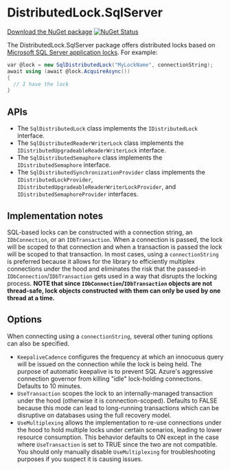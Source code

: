 # DistributedLock.SqlServer

[Download the NuGet package](https://www.nuget.org/packages/DistributedLock.SqlServer) [![NuGet Status](http://img.shields.io/nuget/v/DistributedLock.SqlServer.svg?style=flat)](https://www.nuget.org/packages/DistributedLock.SqlServer/)

The DistributedLock.SqlServer package offers distributed locks based on [Microsoft SQL Server application locks](https://docs.microsoft.com/en-us/sql/relational-databases/system-stored-procedures/sp-getapplock-transact-sql?view=sql-server-ver15). For example:

```C#
var @lock = new SqlDistributedLock("MyLockName", connectionString);
await using (await @lock.AcquireAsync())
{
  // I have the lock
}
```

## APIs

- The `SqlDistributedLock` class implements the `IDistributedLock` interface.
- The `SqlDistributedReaderWriterLock` class implements the `IDistributedUpgradeableReaderWriterLock` interface.
- The `SqlDistributedSemaphore` class implements the `IDistributedSemaphore` interface.
- The `SqlDistributedSynchronizationProvider` class implements the `IDistributedLockProvider`, `IDistributedUpgradeableReaderWriterLockProvider`, and `IDistributedSemaphoreProvider` interfaces.

## Implementation notes

SQL-based locks can be constructed with a connection string, an `IDbConnection`, or an `IDbTransaction`. When a connection is passed, the lock will be scoped to that connection and when a transaction is passed the lock will be scoped to that transaction. In most cases, using a `connectionString` is preferred because it allows for the library to efficiently multiplex connections under the hood and eliminates the risk that the passed-in `IDbConnection`/`IDbTransaction` gets used in a way that disrupts the locking process. **NOTE that since `IDbConnection`/`IDbTransaction` objects are not thread-safe, lock objects constructed with them can only be used by one thread at a time.**

## Options

When connecting using a `connectionString`, several other tuning options can also be specified.

- `KeepaliveCadence` configures the frequency at which an innocuous query will be issued on the connection while the lock is being held. The purpose of automatic keepalive is to prevent SQL Azure's aggressive connection governor from killing "idle" lock-holding connections. Defaults to 10 minutes.
- `UseTransaction` scopes the lock to an internally-managed transaction under the hood (otherwise it is connection-scoped). Defaults to FALSE because this mode can lead to long-running transactions which can be disruptive on databases using the full recovery model.
- `UseMultiplexing` allows the implementation to re-use connections under the hood to hold multiple locks under certain scenarios, leading to lower resource consumption. This behavior defaults to ON except in the case where `UseTransaction` is set to TRUE since the two are not compatible. You should only manually disable `UseMultiplexing` for troubleshooting purposes if you suspect it is causing issues.
